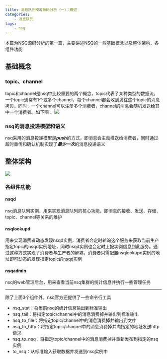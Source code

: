 ```yaml
---
title: 消息队列NSQ源码分析（一）：概述
categories:
    - 消息队列
tags:
    - nsq
---
```

本篇为NSQ源码分析的第一篇，主要讲述NSQ的一些基础概念以及整体架构、各组件功能

<!-- more -->

## 基础概念

### topic、channel

topic和channel是nsq中比较重要的两个概念，topic代表了某种类型的数据流，一个topic通常有1个或多个channel，每个channel都会收到发往这个topic的消息拷贝。同时，一个channel可以注册多个消费者，channel的消息会随机发送给其中一个消费者。如下图：
![](/img/nsq.gif)

### nsq的消息投递模型和语义

nsq采用的消息投递模型是***push***的方式，即消息会主动推送给消费者，同时通过超时重传和确认机制实现了***最少一次***的消息投递语义

## 整体架构
![](/img/nsq-architecture.png)

### 各组件功能

#### nsqd

nsq消息队列实例，用来实现消息队列的核心功能，即消息的接收、发送、存储、topic、channel等关系的维护

#### nsqlookupd

用来实现消费者动态发现nsqd实例，消费者会定时轮询这个服务来获取当前生产指定topic的nsqd实例地址，同时nsqd实例也会定时上报实例信息到此服务。通过这种方式实现了消费者与生产者的解耦，消费者只需配置nsqlookupd实例的地址即可动态的发现指定topic的nsqd实例

#### nsqadmin

nsq的web管理后台，用来查看当前nsq集群的统计信息并执行一些管理任务

----

除了上面3个组件外，nsq官方还提供了一些命令行工具
   + nsq_stat：将当前nsq的统计信息输出到标准输出
   + nsq_tail：将指定topic/channel中的消息消费掉并输出到标准输出
   + nsq_to_file：将指定topic/channel中的消息消费掉并输出到文件
   + nsq_to_http：将指定topic/channel中的消息消费掉并向指定的地址发送http请求
   + nsq_to_nsq：将指定topic/channel中的消息消费掉并重新发布到指定的nsq实例
   + to_nsq：从标准输入获取数据并发送到nsq实例中